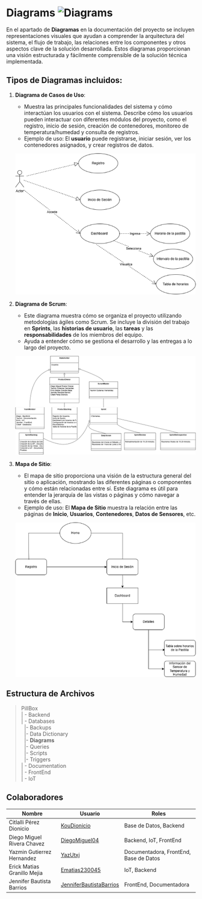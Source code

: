 # Diagrams  ![Diagrams](https://img.shields.io/badge/Microsoft_Visio-3955A3?style=for-the-badge&logo=microsoft-visio&logoColor=white)

En el apartado de **Diagramas** en la documentación del proyecto se incluyen representaciones visuales que ayudan a comprender la arquitectura del sistema, el flujo de trabajo, las relaciones entre los componentes y otros aspectos clave de la solución desarrollada. Estos diagramas proporcionan una visión estructurada y fácilmente comprensible de la solución técnica implementada.

## Tipos de Diagramas incluidos:

1. **Diagrama de Casos de Uso**:
   - Muestra las principales funcionalidades del sistema y cómo interactúan los usuarios con el sistema. Describe cómo los usuarios pueden interactuar con diferentes módulos del proyecto, como el registro, inicio de sesión, creación de contenedores, monitoreo de temperatura/humedad y consulta de registros.
   - Ejemplo de uso: El **usuario** puede registrarse, iniciar sesión, ver los contenedores asignados, y crear registros de datos.

   ![Diagrama de Casos de Uso](../Diagrams/Diagrama%20de%20casos%20de%20uso.drawio.png) 

2. **Diagrama de Scrum**:
   - Este diagrama muestra cómo se organiza el proyecto utilizando metodologías ágiles como Scrum. Se incluye la división del trabajo en **Sprints**, las **historias de usuario**, las **tareas** y las **responsabilidades** de los miembros del equipo.
   - Ayuda a entender cómo se gestiona el desarrollo y las entregas a lo largo del proyecto.

   ![Diagrama de Scrum](../Diagrams/Scrum.drawio.png) 

3. **Mapa de Sitio**:
   - El mapa de sitio proporciona una visión de la estructura general del sitio o aplicación, mostrando las diferentes páginas o componentes y cómo están relacionadas entre sí. Este diagrama es útil para entender la jerarquía de las vistas o páginas y cómo navegar a través de ellas.
   - Ejemplo de uso: El **Mapa de Sitio** muestra la relación entre las páginas de **Inicio**, **Usuarios**, **Contenedores**, **Datos de Sensores**, etc.

   ![Mapa de Sitio](../Diagrams/Mapa%20de%20Sitio.drawio.png) 

## Estructura de Archivos

>PillBox<br>
>| - Backend <br>
>| - Databases<br>
>&nbsp;&nbsp;|- Backups<br>
>&nbsp;&nbsp;|- Data Dictionary<br>
>&nbsp;&nbsp;|- **Diagrams**<br>
>&nbsp;&nbsp;|- Queries<br>
>&nbsp;&nbsp;|- Scripts<br>
>&nbsp;&nbsp;|- Triggers<br>
>| - Documentation<br>
>| - FrontEnd<br>
>| - IoT

## Colaboradores

| Nombre                        | Usuario             | Roles |
|-------------------------------|---------------------|--------|
|  Citlalli Pérez Dionicio |      [KouDionicio](https://github.com/KouDionicio)  |  Base de Datos, Backend      |
|  Diego Miguel Rivera Chavez | [DiegoMiguel04](https://github.com/DiegoMiguel04)       |  Backend, IoT, FrontEnd     |
|  Yazmin Gutierrez Hernandez | [YazUtxj](https://github.com/YazUtxj)            | Documentadora, FrontEnd, Base de Datos   |
|  Erick Matias Granillo Mejia | [Ematias230045](https://github.com/Ematias230045)            | IoT, Backend     |
|  Jennifer Bautista Barrios |[JenniferBautistaBarrios](https://github.com/JenniferBautistaBarrios)            | FrontEnd, Documentadora      |
